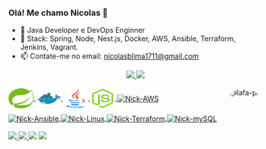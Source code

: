 ### Olá! Me chamo Nicolas 👋


- 🔭 Java Developer e DevOps Enginner
- 🌱 Stack: Spring, Node, Nest.js, Docker, AWS, Ansible, Terraform, Jenkins, Vagrant.
- 📫 Contate-me no email: nicolasblima1711@gmail.com

<div align="center">
  <a href="https://github.com/nicolas-limadev">
  <img height="180em" src="https://github-readme-stats.vercel.app/api/top-langs/?username=nicolas-limadev&show_icons=false&theme=dracula&include_all_commits=true&count_private=true&layout=compact"/>
  <img height="180em" src="https://github-readme-stats.vercel.app/api?username=nicolas-limadev&layout=compact&langs_count=7&theme=dracula"/>
</div>

<div style="display: inline_block"><br>
  <img align="center" alt="Nick-Spring" height="40" width="50" src="https://raw.githubusercontent.com/devicons/devicon/master/icons/spring/spring-original.svg">
  <img align="center" alt="Nick-Docker" height="40" width="50" src="https://raw.githubusercontent.com/devicons/devicon/master/icons/docker/docker-original.svg">
  <img align="center" alt="Nick-Java" height="40" width="50" src="https://raw.githubusercontent.com/devicons/devicon/master/icons/java/java-original.svg">
  <img align="center" alt="Nick-node" height="40" width="50" src="https://raw.githubusercontent.com/devicons/devicon/master/icons/nodejs/nodejs-original.svg">
  <img align="center" alt="Nick-AWS" height="40" width="50" src="https://cdn.jsdelivr.net/gh/devicons/devicon/icons/amazonwebservices/amazonwebservices-original-wordmark.svg">       
  
  <img align="right" alt="Rafa-pic" height="150" style="border-radius:50px;" src="https://cdn.discordapp.com/attachments/567164116603764748/974136010592108604/logomarca_png_branco_2.png">
</div>
<style>
    .div-espaco {
        margin: 10px;
    }
</style>

<div class="div-espaco"></div>

  <div>
    <img align="center" alt="Nick-Ansible" height="40" width="50" src="https://cdn.jsdelivr.net/gh/devicons/devicon/icons/ansible/ansible-original-wordmark.svg">
    <img align="center" alt="Nick-Linux" height="40" width="50" src="https://cdn.jsdelivr.net/gh/devicons/devicon/icons/linux/linux-original.svg">
    <img align="center" alt="Nick-Terraform" height="40" width="50" src="https://cdn.jsdelivr.net/gh/devicons/devicon/icons/terraform/terraform-original.svg"> 
    <img align="center" alt="Nick-mySQL" height="40" width="50" src="https://cdn.jsdelivr.net/gh/devicons/devicon/icons/mysql/mysql-original-wordmark.svg">
  </div>
  <br>
<div> 
  <a href="https://www.youtube.com/channel/UCjoqwpsiXuPCzUy7oFpxaQg" target="_blank"><img src="https://img.shields.io/badge/YouTube-FF0000?style=for-the-badge&logo=youtube&logoColor=white" target="_blank">
</a>
 	<a href="https://www.twitch.tv/bytebr" target="_blank"><img src="https://img.shields.io/badge/Twitch-9146FF?style=for-the-badge&logo=twitch&logoColor=white" target="_blank">
</a>
  <a href = "mailto:nicolasblima1711@gmail.com"><img src="https://img.shields.io/badge/-Gmail-%23333?style=for-the-badge&logo=gmail&logoColor=white" target="_blank"></a>
  <a href="https://www.linkedin.com/in/nicolaslima1/" target="_blank"><img src="https://img.shields.io/badge/-LinkedIn-%230077B5?style=for-the-badge&logo=linkedin&logoColor=white" target="_blank">

